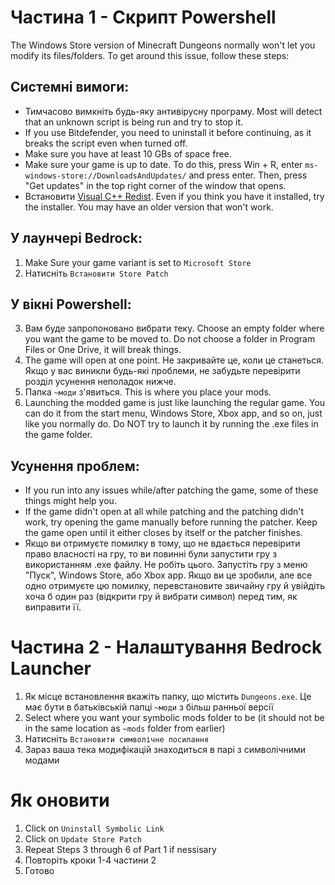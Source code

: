 ﻿# Частина 1 - Скрипт Powershell
The Windows Store version of Minecraft Dungeons normally won't let you modify its files/folders. To get around this issue, follow these steps:

## Системні вимоги:
- Тимчасово вимкніть будь-яку антивірусну програму. Most will detect that an unknown script is being run and try to stop it.
- If you use Bitdefender, you need to uninstall it before continuing, as it breaks the script even when turned off.
- Make sure you have at least 10 GBs of space free.
- Make sure your game is up to date. To do this, press Win + R, enter `ms-windows-store://DownloadsAndUpdates/` and press enter. Then, press "Get updates" in the top right corner of the window that opens.
- Встановити [Visual C++ Redist](https://aka.ms/vs/16/release/vc_redist.x64.exe). Even if you think you have it installed, try the installer. You may have an older version that won't work.

## У лаунчері Bedrock:
1. Make Sure your game variant is set to `Microsoft Store`
3. Натисніть `Встановити Store Patch`

## У вікні Powershell:

3. Вам буде запропоновано вибрати теку. Choose an empty folder where you want the game to be moved to. Do not choose a folder in Program Files or One Drive, it will break things.
4. The game will open at one point. Не закривайте це, коли це станеться. Якщо у вас виникли будь-які проблеми, не забудьте перевірити розділ усунення неполадок нижче.
5. Папка `~моди` з'явиться. This is where you place your mods.
7. Launching the modded game is just like launching the regular game. You can do it from the start menu, Windows Store, Xbox app, and so on, just like you normally do. Do NOT try to launch it by running the .exe files in the game folder.

## Усунення проблем:
- If you run into any issues while/after patching the game, some of these things might help you.
- If the game didn't open at all while patching and the patching didn't work, try opening the game manually before running the patcher. Keep the game open until it either closes by itself or the patcher finishes.
- Якщо ви отримуєте помилку в тому, що не вдається перевірити право власності на гру, то ви повинні були запустити гру з використанням .exe файлу. Не робіть цього. Запустіть гру з меню "Пуск", Windows Store, або Xbox app. Якщо ви це зробили, але все одно отримуєте цю помилку, перевстановите звичайну гру й увійдіть хоча б один раз (відкрити гру й вибрати символ) перед тим, як виправити її.

# Частина 2 - Налаштування Bedrock Launcher
1. Як місце встановлення вкажіть папку, що містить `Dungeons.exe`. Це має бути в батьківській папці `~моди` з більш ранньої версії
2. Select where you want your symbolic mods folder to be (it should not be in the same location as `~mods` folder from earlier)
3. Натисніть `Встановити символічне посилання`
4. Зараз ваша тека модифікацій знаходиться в парі з символічними модами

# Як оновити
1. Click on `Uninstall Symbolic Link`
2. Click on `Update Store Patch`
3. Repeat Steps 3 through 6 of Part 1 if nessisary
4. Повторіть кроки 1-4 частини 2
5. Готово



